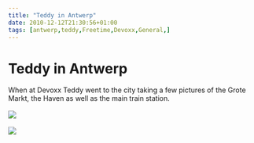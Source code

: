```yaml
---
title: "Teddy in Antwerp"
date: 2010-12-12T21:30:56+01:00
tags: [antwerp,teddy,Freetime,Devoxx,General,]
---
```


# Teddy in Antwerp


When at Devoxx Teddy went to the city taking a few pictures of the Grote Markt, the Haven as well as the main train 
station.<br><br><img src="http://isabel-drost.de/Bilder/wordpress/teddy_zwe1_nov10.png"/><br><br><img 
src="http://isabel-drost.de/Bilder/wordpress/teddy_zwe2_nov10.png"/><br>
